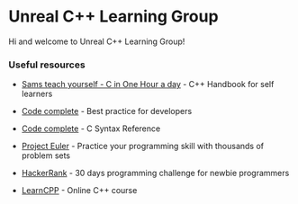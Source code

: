 # Unreal C++ Learning Group
Hi and welcome to Unreal C++ Learning Group!

### Useful resources

* [Sams teach yourself - C in One Hour a day](https://www.dropbox.com/s/7yekl40ay9euwov/C_in_One_Hour_a_Day_Sams_Teach_Yourself_8th_Edition.pdf?dl=0) - C++ Handbook for self learners
* [Code complete](https://www.dropbox.com/s/ul11kn9ztgf09j8/code-complete-2nd-edition-v413hav.pdf?dl=0) - Best practice for developers
* [Code complete](https://www.dropbox.com/s/4sxiua6ijz3lim7/C_14_Quick_Syntax_Reference_Second_Edition.pdf?dl=0) - C Syntax Reference

* [Project Euler](https://projecteuler.net/) - Practice your programming skill with thousands of problem sets
* [HackerRank](https://www.hackerrank.com/) - 30 days programming challenge for newbie programmers
* [LearnCPP](http://www.learncpp.com/) - Online C++ course
